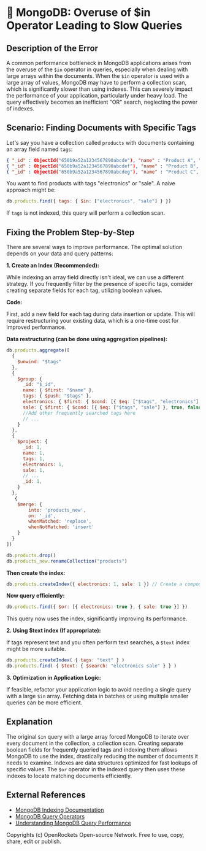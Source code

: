 # 🐞 MongoDB: Overuse of $in Operator Leading to Slow Queries


## Description of the Error

A common performance bottleneck in MongoDB applications arises from the overuse of the `$in` operator in queries, especially when dealing with large arrays within the documents. When the `$in` operator is used with a large array of values, MongoDB may have to perform a collection scan, which is significantly slower than using indexes. This can severely impact the performance of your application, particularly under heavy load. The query effectively becomes an inefficient "OR" search, neglecting the power of indexes.

## Scenario: Finding Documents with Specific Tags

Let's say you have a collection called `products` with documents containing an array field named `tags`:

```json
{ "_id" : ObjectId("650b9a52a1234567890abcde"), "name" : "Product A", "tags" : [ "electronics", "gadget", "new" ] }
{ "_id" : ObjectId("650b9a52a1234567890abcdef"), "name" : "Product B", "tags" : [ "clothing", "shoes", "sale" ] }
{ "_id" : ObjectId("650b9a52a1234567890abcdeg"), "name" : "Product C", "tags" : [ "electronics", "laptop", "sale" ] }
```

You want to find products with tags "electronics" or "sale".  A naive approach might be:

```javascript
db.products.find({ tags: { $in: ["electronics", "sale"] } })
```

If `tags` is not indexed, this query will perform a collection scan.


## Fixing the Problem Step-by-Step

There are several ways to improve performance. The optimal solution depends on your data and query patterns:

**1. Create an Index (Recommended):**

While indexing an array field directly isn't ideal, we can use a different strategy. If you frequently filter by the presence of specific tags, consider creating separate fields for each tag, utilizing boolean values.

**Code:**

First, add a new field for each tag during data insertion or update.  This will require restructuring your existing data, which is a one-time cost for improved performance.

**Data restructuring (can be done using aggregation pipelines):**

```javascript
db.products.aggregate([
  {
    $unwind: "$tags"
  },
  {
    $group: {
      _id: "$_id",
      name: { $first: "$name" },
      tags: { $push: "$tags" },
      electronics: { $first: { $cond: [{ $eq: ["$tags", "electronics"] }, true, false] } },
      sale: { $first: { $cond: [{ $eq: ["$tags", "sale"] }, true, false] } },
      //Add other frequently searched tags here
      // ...
    }
  },
  {
    $project: {
      _id: 1,
      name: 1,
      tags: 1,
      electronics: 1,
      sale: 1,
      // ...
      _id: 1,
    }
  },
   {
    $merge: {
        into: 'products_new',
        on: '_id',
        whenMatched: 'replace',
        whenNotMatched: 'insert'
    }
  }
])

db.products.drop()
db.products_new.renameCollection("products")
```

**Then create the index:**


```javascript
db.products.createIndex({ electronics: 1, sale: 1 }) // Create a compound index
```

**Now query efficiently:**

```javascript
db.products.find({ $or: [{ electronics: true }, { sale: true }] })
```

This query now uses the index, significantly improving its performance.


**2. Using $text index (If appropriate):**

If tags represent text and you often perform text searches, a `$text` index might be more suitable.


```javascript
db.products.createIndex( { tags: "text" } )
db.products.find( { $text: { $search: "electronics sale" } } )
```

**3. Optimization in Application Logic:**

If feasible, refactor your application logic to avoid needing a single query with a large `$in` array. Fetching data in batches or using multiple smaller queries can be more efficient.


## Explanation

The original `$in` query with a large array forced MongoDB to iterate over every document in the collection, a collection scan.  Creating separate boolean fields for frequently queried tags and indexing them allows MongoDB to use the index, drastically reducing the number of documents it needs to examine.  Indexes are data structures optimized for fast lookups of specific values.  The `$or` operator in the indexed query then uses these indexes to locate matching documents efficiently.


## External References

* [MongoDB Indexing Documentation](https://www.mongodb.com/docs/manual/indexes/)
* [MongoDB Query Operators](https://www.mongodb.com/docs/manual/reference/operator/query/)
* [Understanding MongoDB Query Performance](https://www.mongodb.com/blog/post/understanding-mongodb-query-performance)


Copyrights (c) OpenRockets Open-source Network. Free to use, copy, share, edit or publish.

